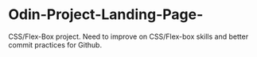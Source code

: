 # Odin-Project-Landing-Page-
CSS/Flex-Box project. Need to improve on CSS/Flex-box skills and better commit practices for Github. 



